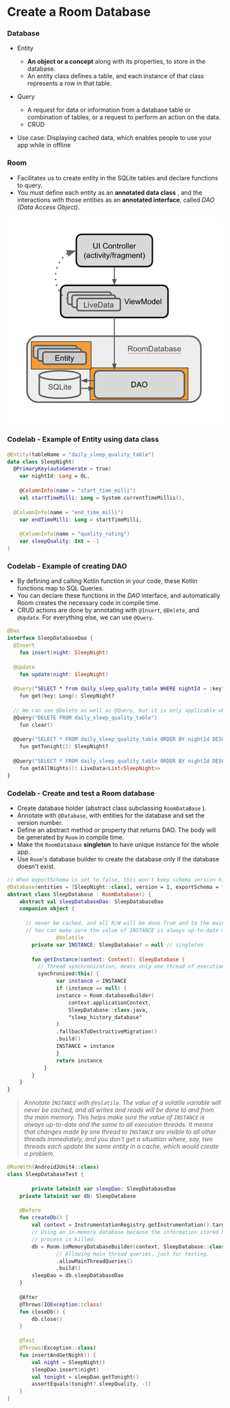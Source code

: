 # Create a Room Database

### Database

* Entity
  * **An object or a concept** along with its properties, to store in the database.
  * An entity class defines a table, and each instance of that class represents a row in that table.
* Query
  * A request for data or information from a database table or combination of tables, or a request to perform an action on the data.
  * CRUD

* Use case: Displaying cached data, which enables people to use your app while in offline



### Room

* Facilitates us to create entity in the SQLite tables and declare functions to query.
* You must define each entity as an **annotated data class** , and the interactions with those entities as an **annotated interface**, called *DAO (Data Access Object)*.

![room](./room/room.png)

### Codelab - Example of Entity using data class

```kotlin
@Entity(tableName = "daily_sleep_quality_table")
data class SleepNight(
  @PrimaryKey(autoGenerate = true)
	var nightId: Long = 0L,
  
	@ColumnInfo(name = "start_time_milli")
	val startTimeMilli: Long = System.currentTimeMillis(),

  @ColumnInfo(name = "end_time_milli")
	var endTimeMilli: Long = startTimeMilli,

	@ColumnInfo(name = "quality_rating")
	var sleepQuality: Int = -1
)
```

### Codelab - Example of creating DAO

* By defining and calling Kotlin function in your code, these Kotlin functions map to SQL Queries.
* You can declare these functions in the *DAO* interface, and automatically Room creates the necessary code in compile time.
* CRUD actions are done by annotating with  `@Insert`,  `@Delete`, and `@Update`. For everything else, we can use `@Query`. 

```kotlin
@Dao
interface SleepDatabaseDao {
  @Insert
	fun insert(night: SleepNight)
  
  @Update
	fun update(night: SleepNight)
  
  @Query("SELECT * from daily_sleep_quality_table WHERE nightId = :key")
	fun get(key: Long): SleepNight?
  
  // We can use @Delete as well as @Query, but it is only applicable when you want to delete specific entries.
  @Query("DELETE FROM daily_sleep_quality_table")
	fun clear()
	
  @Query("SELECT * FROM daily_sleep_quality_table ORDER BY nightId DESC LIMIT 1")
	fun getTonight(): SleepNight?
  
  @Query("SELECT * FROM daily_sleep_quality_table ORDER BY nightId DESC")
	fun getAllNights(): LiveData<List<SleepNight>>
}
```

### Codelab - Create and test a Room database

* Create database holder (abstract class subclassing `RoomDataBase` ).
* Annotate with `@Database`, with entities for the database and set the version number.
* Define an abstract method or property that returns DAO. The body will be generated by `Room`  in compile time.
* Make the `RoomDatabase` **singleton** to have unique instance for the whole app.
* Use `Room`'s database builder to create the database only if the database doesn't exist.

```kotlin
// When exportSchema is set to false, this won't keep schema version history backups.
@Database(entities = [SleepNight::class], version = 1, exportSchema = false)
abstract class SleepDatabase : RoomDatabase() {
    abstract val sleepDatabaseDao: SleepDatabaseDao
    companion object {

      // never be cached, and all R/W will be done from and to the main memory.
      // You can make sure the value of INSTANCE is always up-to-date and the same to all execution threads.
				@Volatile
      	private var INSTANCE: SleepDatabase? = null // singleton

      	fun getInstance(context: Context): SleepDatabase {
          // Thread synchronization, means only one thread of execution at a time can enter this block of code. 
          synchronized(this) {
            	var instance = INSTANCE
            	if (instance == null) {
              	instance = Room.databaseBuilder(
                	context.applicationContext,
	                SleepDatabase::class.java,
                	"sleep_history_database"
              	)
                .fallbackToDestructiveMigration()
                .build()
              	INSTANCE = instance
            	}
            	return instance
          	}
      	}
    }
}
```



> *Annotate `INSTANCE` with `@Volatile`. The value of a volatile variable will never be cached, and all writes and reads will be done to and from the main memory. This helps make sure the value of `INSTANCE` is always up-to-date and the same to all execution threads. It means that changes made by one thread to `INSTANCE` are visible to all other threads immediately, and you don't get a situation where, say, two threads each update the same entity in a cache, which would create a problem.*



```kotlin
@RunWith(AndroidJUnit4::class)
class SleepDatabaseTest {
  
		private lateinit var sleepDao: SleepDatabaseDao
    private lateinit var db: SleepDatabase

    @Before
    fun createDb() {
        val context = InstrumentationRegistry.getInstrumentation().targetContext
        // Using an in-memory database because the information stored here disappears when the
        // process is killed.
        db = Room.inMemoryDatabaseBuilder(context, SleepDatabase::class.java)
                // Allowing main thread queries, just for testing.
                .allowMainThreadQueries()
                .build()
        sleepDao = db.sleepDatabaseDao
    }

    @After
    @Throws(IOException::class)
    fun closeDb() {
        db.close()
    }

    @Test
    @Throws(Exception::class)
    fun insertAndGetNight() {
        val night = SleepNight()
        sleepDao.insert(night)
        val tonight = sleepDao.getTonight()
        assertEquals(tonight?.sleepQuality, -1)
    }
}
```

